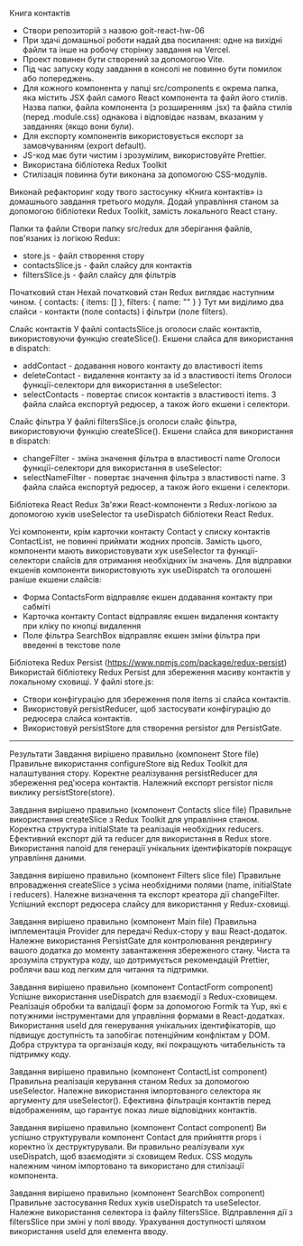 Книга контактів

- Створи репозиторій з назвою goit-react-hw-06
- При здачі домашньої роботи надай два посилання: одне на вихідні файли та інше на робочу сторінку завдання на Vercel.
- Проект повинен бути створений за допомогою Vite.
- Під час запуску коду завдання в консолі не повинно бути помилок або попереджень.
- Для кожного компонента у папці src/components є окрема папка, яка містить JSX файл самого React компонента та файл його стилів. Назва папки, файла компонента (з розширенням .jsx) та файла стилів (перед .module.css) однакова і відповідає назвам, вказаним у завданнях (якщо вони були).
- Для експорту компонентів використовується експорт за замовчуванням (export default).
- JS-код має бути чистим і зрозумілим, використовуйте Prettier.
- Використана бібліотека Redux Toolkit
- Стилізація повинна бути виконана за допомогою CSS-модулів.

Виконай рефакторинг коду твого застосунку «Книга контактів» із домашнього завдання третього модуля. Додай управління станом за допомогою бібліотеки Redux Toolkit, замість локального React стану.

Папки та файли
Створи папку src/redux для зберігання файлів, пов'язаних із логікою Redux:

- store.js - файл створення стору
- contactsSlice.js - файл слайсу для контактів
- filtersSlice.js - файл слайсу для фільтрів

Початковий стан
Нехай початковий стан Redux виглядає наступним чином.
{
contacts: {
items: []
},
filters: {
name: ""
}
}
Тут ми виділимо два слайси - контакти (поле contacts) і фільтри (поле filters).

Слайс контактів
У файлі contactsSlice.js оголоси слайс контактів, використовуючи функцію createSlice().
Екшени слайса для використання в dispatch:

- addContact - додавання нового контакту до властивості items
- deleteContact - видалення контакту за id з властивості items
  Оголоси функції-селектори для використання в useSelector:
- selectContacts - повертає список контактів з властивості items.
  З файла слайса експортуй редюсер, а також його екшени і селектори.

Слайс фільтра
У файлі filtersSlice.js оголоси слайс фільтра, використовуючи функцію createSlice().
Екшени слайса для використання в dispatch:

- changeFilter - зміна значення фільтра в властивості name
  Оголоси функції-селектори для використання в useSelector:
- selectNameFilter - повертає значення фільтра з властивості name.
  З файла слайса експортуй редюсер, а також його екшени і селектори.

Бібліотека React Redux
Зв'яжи React-компоненти з Redux-логікою за допомогою хуків useSelector та useDispatch бібліотеки React Redux.

Усі компоненти, крім карточки контакту Contact у списку контактів ContactList, не повинні приймати жодних пропсів. Замість цього, компоненти мають використовувати хук useSelector та функції-селектори слайсів для отримання необхідних їм значень.
Для відправки екшенів компоненти використовують хук useDispatch та оголошені раніше екшени слайсів:

- Форма ContactsForm відправляє екшен додавання контакту при сабміті
- Карточка контакту Contact відправляє екшен видалення контакту при кліку по кнопці видалення
- Поле фільтра SearchBox відправляє екшен зміни фільтра при введенні в текстове поле

Бібліотека Redux Persist (https://www.npmjs.com/package/redux-persist)
Використай бібліотеку Redux Persist для збереження масиву контактів у локальному сховищі.
У файлі store.js:

- Створи конфігурацію для збереження поля items зі слайса контактів.
- Використовуй persistReducer, щоб застосувати конфігурацію до редюсера слайса контактів.
- Використовуй persistStore для створення persistor для PersistGate.

---

Результати
Завдання вирішено правильно (компонент Store file)
Правильне використання configureStore від Redux Toolkit для налаштування стору.
Коректне реалізування persistReducer для збереження ред'юсера контактів.
Належний експорт persistor після виклику persistStore(store).

Завдання вирішено правильно (компонент Contacts slice file)
Правильне використання createSlice з Redux Toolkit для управління станом.
Коректна структура initialState та реалізація необхідних reducers.
Ефективний експорт дій та reducer для використання в Redux store.
Використання nanoid для генерації унікальних ідентифікаторів покращує управління даними.

Завдання вирішено правильно (компонент Filters slice file)
Правильне впровадження createSlice з усіма необхідними полями (name, initialState і reducers).
Належне визначення та експорт креатора дії changeFilter.
Успішний експорт редюсера слайсу для використання у Redux-сховищі.

Завдання вирішено правильно (компонент Main file)
Правильна імплементація Provider для передачі Redux-стору у ваш React-додаток.
Належне використання PersistGate для контролювання рендерингу вашого додатка до моменту завантаження збереженого стану.
Чиста та зрозуміла структура коду, що дотримується рекомендацій Prettier, роблячи ваш код легким для читання та підтримки.

Завдання вирішено правильно (компонент ContactForm component)
Успішне використання useDispatch для взаємодії з Redux-сховищем.
Реалізація обробки та валідації форм за допомогою Formik та Yup, які є потужними інструментами для управління формами в React-додатках.
Використання useId для генерування унікальних ідентифікаторів, що підвищує доступність та запобігає потенційним конфліктам у DOM.
Добра структура та організація коду, які покращують читабельність та підтримку коду.

Завдання вирішено правильно (компонент ContactList component)
Правильна реалізація керування станом Redux за допомогою useSelector.
Належне використання імпортованого селектора як аргументу для useSelector().
Ефективна фільтрація контактів перед відображенням, що гарантує показ лише відповідних контактів.

Завдання вирішено правильно (компонент Contact component)
Ви успішно структурували компонент Contact для прийняття props і коректно їх деструктурували.
Ви правильно реалізували хук useDispatch, щоб взаємодіяти зі сховищем Redux.
CSS модуль належним чином імпортовано та використано для стилізації компонента.

Завдання вирішено правильно (компонент SearchBox component)
Правильне застосування Redux хуків useDispatch та useSelector.
Належне використання селектора із файлу filtersSlice.
Відправлення дії з filtersSlice при зміні у полі вводу.
Урахування доступності шляхом використання useId для елемента вводу.
